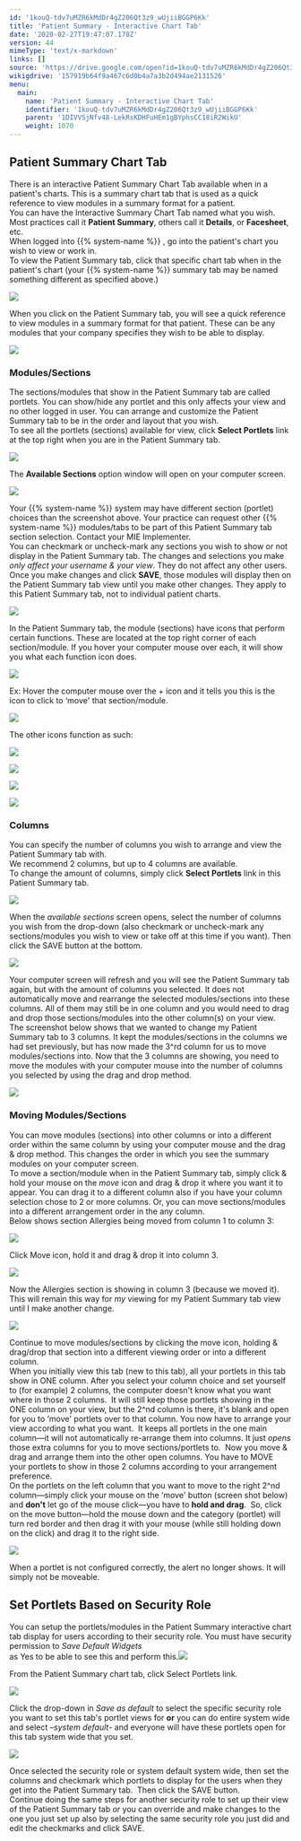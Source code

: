 ```yaml
---
id: '1kouQ-tdv7uMZR6kMdDr4gZ206Qt3z9_wUjiiBGGP6Kk'
title: 'Patient Summary - Interactive Chart Tab'
date: '2020-02-27T19:47:07.178Z'
version: 44
mimeType: 'text/x-markdown'
links: []
source: 'https://drive.google.com/open?id=1kouQ-tdv7uMZR6kMdDr4gZ206Qt3z9_wUjiiBGGP6Kk'
wikigdrive: '157919b64f9a467c6d0b4a7a3b2d494ae2131526'
menu:
  main:
    name: 'Patient Summary - Interactive Chart Tab'
    identifier: '1kouQ-tdv7uMZR6kMdDr4gZ206Qt3z9_wUjiiBGGP6Kk'
    parent: '1DIVVSjNfv48-LekRsKDHFuHEm1gBYphsCC18iR2WikU'
    weight: 1070
---
```

## Patient Summary Chart Tab  
  
There is an interactive Patient Summary Chart Tab available when in a patient's charts. This is a summary chart tab that is used as a quick reference to view modules in a summary format for a patient.  
You can have the Interactive Summary Chart Tab named what you wish. Most practices call it **Patient Summary**, others call it **Details**, or **Facesheet**, etc.  
When logged into {{% system-name %}} , go into the patient's chart you wish to view or work in.  
To view the Patient Summary tab, click that specific chart tab when in the patient's chart (your {{% system-name %}} summary tab may be named something different as specified above.)
  
![](../patient-summary-interactive-chart-tab.assets/10000000000003830000008FA3EC31BBD484DC33.png)  

When you click on the Patient Summary tab, you will see a quick reference to view modules in a summary format for that patient. These can be any modules that your company specifies they wish to be able to display.
  
![](../patient-summary-interactive-chart-tab.assets/1000000000000383000001DD5E2F1AD97580EC7D.png)  

  
### Modules/Sections  
  
The sections/modules that show in the Patient Summary tab are called portlets. You can show/hide any portlet and this only affects your view and no other logged in user. You can arrange and customize the Patient Summary tab to be in the order and layout that you wish.  
To see all the portlets (sections) available for view, click **Select Portlets** link at the top right when you are in the Patient Summary tab.
  
![](../patient-summary-interactive-chart-tab.assets/1000000000000383000001DD5E2F1AD97580EC7D.png)  

The **Available Sections** option window will open on your computer screen.
  
![](../patient-summary-interactive-chart-tab.assets/1000000000000165000001DDA70594E987FA7BC4.png)  

Your {{% system-name %}} system may have different section (portlet) choices than the screenshot above. Your practice can request other {{% system-name %}} modules/tabs to be part of this Patient Summary tab section selection. Contact your MIE Implementer.  
You can checkmark or uncheck-mark any sections you wish to show or not display in the Patient Summary tab. The changes and selections you make *only affect your username & your view*. They do not affect any other users. Once you make changes and click **SAVE**, those modules will display then on the Patient Summary tab view until you make other changes. They apply to this Patient Summary tab, not to individual patient charts.
  
![](../patient-summary-interactive-chart-tab.assets/1000000000000165000001DDA70594E987FA7BC4.png)  

In the Patient Summary tab, the module (sections) have icons that perform certain functions. These are located at the top right corner of each section/module. If you hover your computer mouse over each, it will show you what each function icon does.
  
![](../patient-summary-interactive-chart-tab.assets/100000000000005D0000002675CE6BC95F086E21.png)  

Ex: Hover the computer mouse over the + icon and it tells you this is the icon to click to ‘move' that section/module.
  
![](../patient-summary-interactive-chart-tab.assets/1000000000000139000000500454E5EC3C84FD99.png)  

The other icons function as such:
  
![](../patient-summary-interactive-chart-tab.assets/100000000000007D0000003DB9136B437ADD1C98.png)  

  
![](../patient-summary-interactive-chart-tab.assets/10000000000000410000003EBAED828B566D028B.png)  

  
![](../patient-summary-interactive-chart-tab.assets/100000000000003C0000003DCBF8F0A7A99D9FE8.png)  

  
![](../patient-summary-interactive-chart-tab.assets/100000000000002B0000003979148FBAD13CFC66.png)  

  
### Columns  
  
You can specify the number of columns you wish to arrange and view the Patient Summary tab with.  
We recommend 2 columns, but up to 4 columns are available.  
To change the amount of columns, simply click **Select Portlets** link in this Patient Summary tab.
  
![](../patient-summary-interactive-chart-tab.assets/10000000000003830000008FA3EC31BBD484DC33.png)  

When the *available sections* screen opens, select the number of columns you wish from the drop-down (also checkmark or uncheck-mark any sections/modules you wish to view or take off at this time if you want). Then click the SAVE button at the bottom.
  
![](../patient-summary-interactive-chart-tab.assets/1000000000000141000000D64030149A1B9DCDBF.png)  

Your computer screen will refresh and you will see the Patient Summary tab again, but with the amount of columns you selected. It does not automatically move and rearrange the selected modules/sections into these columns. All of them may still be in one column and you would need to drag and drop those sections/modules into the other column(s) on your view.  
The screenshot below shows that we wanted to change my Patient Summary tab to 3 columns. It kept the modules/sections in the columns we had set previously, but has now made the 3^rd column for us to move modules/sections into. Now that the 3 columns are showing, you need to move the modules with your computer mouse into the number of columns you selected by using the drag and drop method.
  
![](../patient-summary-interactive-chart-tab.assets/1000000000000383000001CD0DEC50E5F7DF86B5.png)  

  
### Moving Modules/Sections  
  
You can move modules (sections) into other columns or into a different order within the same column by using your computer mouse and the drag & drop method. This changes the order in which you see the summary modules on your computer screen.  
To move a section/module when in the Patient Summary tab, simply click & hold your mouse on the *move* icon and drag & drop it where you want it to appear. You can drag it to a different column also if you have your column selection chose to 2 or more columns. Or, you can move sections/modules into a different arrangement order in the any column.  
Below shows section Allergies being moved from column 1 to column 3:
  
![](../patient-summary-interactive-chart-tab.assets/100000000000037C000000CEC1CE1A043DD8B5AF.png)  

Click Move icon, hold it and drag & drop it into column 3.
  
![](../patient-summary-interactive-chart-tab.assets/100000000000038F000000CA00C2F0EFA13D04A2.png)  

Now the Allergies section is showing in column 3 (because we moved it). This will remain this way for *my* viewing for my Patient Summary tab view until I make another change.
  
![](../patient-summary-interactive-chart-tab.assets/1000000000000386000000EB2D68E62BC015C00B.png)  

Continue to move modules/sections by clicking the move icon, holding & drag/drop that section into a different viewing order or into a different column.  
When you initially view this tab (new to this tab), all your portlets in this tab show in ONE column. After you select your column choice and set yourself to (for example) 2 columns, the computer doesn't know what you want where in those 2 columns.  It will still keep those portlets showing in the ONE column on your view, but the 2^nd column is there, it's blank and open for you to ‘move' portlets over to that column. You now have to arrange your view according to what you want.  It keeps all portlets in the one main column—it will not automatically re-arrange them into columns. It just *opens* those extra columns for you to move sections/portlets to.  Now you move & drag and arrange them into the other open columns. You have to MOVE your portlets to show in those 2 columns according to your arrangement preference.  
On the portlets on the left column that you want to move to the right 2^nd column—simply click your mouse on the ‘move' button (screen shot below) and **don't** let go of the mouse click—you have to **hold and drag**.  So, click on the move button—hold the mouse down and the category (portlet) will turn red border and then drag it with your mouse (while still holding down on the click) and drag it to the right side.
  
![](../patient-summary-interactive-chart-tab.assets/10000000000002C3000000918B2295969888DF87.jpg)  

When a portlet is not configured correctly, the alert no longer shows. It will simply not be moveable.
  
## Set Portlets Based on Security Role  
  
You can setup the portlets/modules in the Patient Summary interactive chart tab display for users according to their security role. You must have security permission to *Save Default Widgets*  
 as Yes to be able to see this and perform this.![](../patient-summary-interactive-chart-tab.assets/10000000000000BA00000029797D4FD9D8129DB9.png)  
  
From the Patient Summary chart tab, click Select Portlets link.
  
![](../patient-summary-interactive-chart-tab.assets/1000000000000398000000CA2E3B5532CC3BDA0B.png)  

Click the drop-down in *Save as default* to select the specific security role you want to set this tab's portlet views for **or** you can do entire system wide and select *–system default*- and everyone will have these portlets open for this tab system wide that you set.
  
![](../patient-summary-interactive-chart-tab.assets/1000000000000181000001E48B3C277BD5BB2F5F.png)  

Once selected the security role or system default system wide, then set the columns and checkmark which portlets to display for the users when they get into the Patient Summary tab.  Then click the SAVE button.  
Continue doing the same steps for another security role to set up their view of the Patient Summary tab *or* you can override and make changes to the one you just set up also by selecting the same security role you just did and edit the checkmarks and click SAVE.
